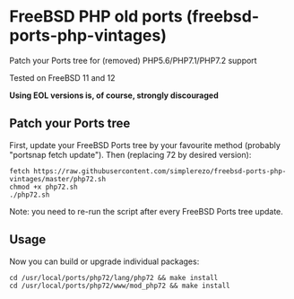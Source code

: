 # FreeBSD PHP old ports (freebsd-ports-php-vintages)
Patch your Ports tree for (removed) PHP5.6/PHP7.1/PHP7.2 support

Tested on FreeBSD 11 and 12

**Using EOL versions is, of course, strongly discouraged**

## Patch your Ports tree

First, update your FreeBSD Ports tree by your favourite method (probably "portsnap fetch update").
Then (replacing 72 by desired version):

    fetch https://raw.githubusercontent.com/simplerezo/freebsd-ports-php-vintages/master/php72.sh
    chmod +x php72.sh
    ./php72.sh
    
Note: you need to re-run the script after every FreeBSD Ports tree update.

## Usage

Now you can build or upgrade individual packages:

	cd /usr/local/ports/php72/lang/php72 &&	make install
	cd /usr/local/ports/php72/www/mod_php72 && make install
